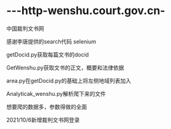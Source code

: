 # ---http-wenshu.court.gov.cn-
中国裁判文书网

感谢李唐提供的search代码
selenium


getDocid.py获取每篇文书的docid 

GetWenshu.py获取文书的正文，概要和法律依据

area.py在getDocid.py的基础上将左侧地域列表加入

Analyticak_wenshu.py解析爬下来的文件

想要爬的数据多，参数得做的全面

2021/10/6新增裁判文书网登录
